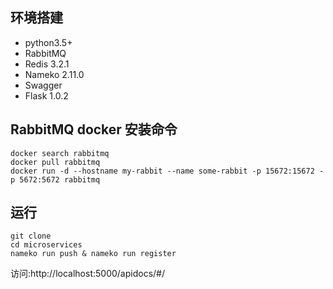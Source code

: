 ## 环境搭建

+ python3.5+
+ RabbitMQ
+ Redis 3.2.1
+ Nameko 2.11.0
+ Swagger
+ Flask 1.0.2


## RabbitMQ docker 安装命令
```shell
docker search rabbitmq
docker pull rabbitmq
docker run -d --hostname my-rabbit --name some-rabbit -p 15672:15672 -p 5672:5672 rabbitmq
```


## 运行

```shell
git clone
cd microservices
nameko run push & nameko run register
```


访问:http://localhost:5000/apidocs/#/